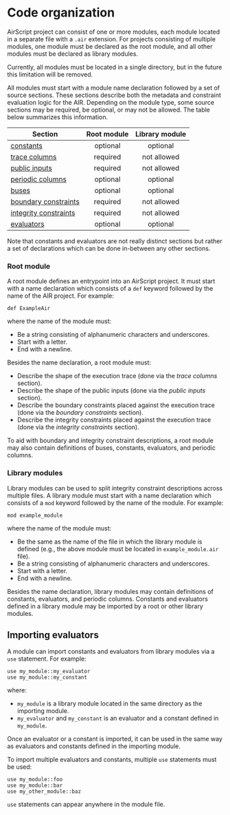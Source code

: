 # Code organization

AirScript project can consist of one or more modules, each module located in a separate file with a `.air` extension. For projects consisting of multiple modules, one module must be declared as the root module, and all other modules must be declared as library modules.

Currently, all modules must be located in a single directory, but in the future this limitation will be removed.

All modules must start with a module name declaration followed by a set of source sections. These sections describe both the metadata and constraint evaluation logic for the AIR. Depending on the module type, some source sections may be required, be optional, or may not be allowed. The table below summarizes this information.

| Section                                                                               | Root module | Library module |
| ------------------------------------------------------------------------------------- | :---------: | :---------------: |
| [constants](./declarations.md#constants-const)                                        | optional    | optional          |
| [trace columns](./declarations.md#execution-trace-trace_columns)                      | required    | not allowed       |
| [public inputs](./declarations.md#public-inputs-public_inputs)                        | required    | not allowed       |
| [periodic columns](./declarations.md#periodic-columns-periodic_columns)               | optional    | optional          |
| [buses](./declarations.md#buses-buses)                                                | optional    | optional          |
| [boundary constraints](./constraints.md#boundary-constraints-boundary_constraints)    | required    | not allowed       |
| [integrity constraints](./constraints.md#integrity-constraints-integrity_constraints) | required    | not allowed       |
| [evaluators](./evaluators.md)                                                         | optional    | optional          |

Note that constants and evaluators are not really distinct sections but rather a set of declarations which can be done in-between any other sections.

### Root module
A root module defines an entrypoint into an AirScript project. It must start with a name declaration which consists of a `def` keyword followed by the name of the AIR project. For example:
```
def ExampleAir
```
where the name of the module must:
- Be a string consisting of alphanumeric characters and underscores.
- Start with a letter.
- End with a newline.

Besides the name declaration, a root module must:

- Describe the shape of the execution trace (done via the *trace columns* section).
- Describe the shape of the public inputs (done via the *public inputs* section).
- Describe the boundary constraints placed against the execution trace (done via the *boundary constraints* section).
- Describe the integrity constraints placed against the execution trace (done via the *integrity constraints* section).

To aid with boundary and integrity constraint descriptions, a root module may also contain definitions of buses, constants, evaluators, and periodic columns.

### Library modules
Library modules can be used to split integrity constraint descriptions across multiple files. A library module must start with a name declaration which consists of a `mod` keyword followed by the name of the module. For example:
```
mod example_module
```
where the name of the module must:
- Be the same as the name of the file in which the library module is defined (e.g., the above module must be located in `example_module.air` file).
- Be a string consisting of alphanumeric characters and underscores.
- Start with a letter.
- End with a newline.

Besides the name declaration, library modules may contain definitions of constants, evaluators, and periodic columns. Constants and evaluators defined in a library module may be imported by a root or other library modules.

## Importing evaluators
A module can import constants and evaluators from library modules via a `use` statement. For example:
```
use my_module::my_evaluator
use my_module::my_constant
```
where:
- `my_module` is a library module located in the same directory as the importing module.
- `my_evaluator` and `my_constant` is an evaluator and a constant defined in `my_module`.

Once an evaluator or a constant is imported, it can be used in the same way as evaluators and constants defined in the importing module.

To import multiple evaluators and constants, multiple `use` statements must be used:
```
use my_module::foo
use my_module::bar
use my_other_module::baz
```
`use` statements can appear anywhere in the module file.
